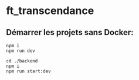 # ft_transcendance

## Démarrer les projets sans Docker:

```cd ./frontend
npm i
npm run dev
````
```
cd ./backend
npm i
npm run start:dev
````
